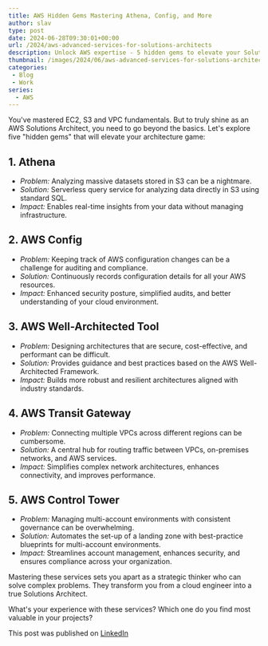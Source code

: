 ```yaml
---
title: AWS Hidden Gems Mastering Athena, Config, and More
author: slav
type: post
date: 2024-06-28T09:30:01+00:00
url: /2024/aws-advanced-services-for-solutions-architects
description: Unlock AWS expertise - 5 hidden gems to elevate your Solutions Architect skills. Master data analysis, security, performance & more.
thumbnail: /images/2024/06/aws-advanced-services-for-solutions-architects.jpeg
categories:
 - Blog
 - Work
series:
  - AWS
---
```

You've mastered EC2, S3 and VPC fundamentals. But to truly shine as an AWS Solutions Architect, you need to go beyond the basics. Let's explore five "hidden gems" that will elevate your architecture game:

## 1. Athena
*   *Problem:* Analyzing massive datasets stored in S3 can be a nightmare.
*   *Solution:* Serverless query service for analyzing data directly in S3 using standard SQL.
*   *Impact:* Enables real-time insights from your data without managing infrastructure.

## 2. AWS Config
*   *Problem:* Keeping track of AWS configuration changes can be a challenge for auditing and compliance.
*   *Solution:* Continuously records configuration details for all your AWS resources.
*   *Impact:* Enhanced security posture, simplified audits, and better understanding of your cloud environment.

## 3. AWS Well-Architected Tool
*   *Problem:* Designing architectures that are secure, cost-effective, and performant can be difficult.
*   *Solution:* Provides guidance and best practices based on the AWS Well-Architected Framework.
*   *Impact:* Builds more robust and resilient architectures aligned with industry standards.

## 4. AWS Transit Gateway
*   *Problem:* Connecting multiple VPCs across different regions can be cumbersome.
*   *Solution:* A central hub for routing traffic between VPCs, on-premises networks, and AWS services.
*   *Impact:* Simplifies complex network architectures, enhances connectivity, and improves performance.

## 5. AWS Control Tower
*   *Problem:* Managing multi-account environments with consistent governance can be overwhelming.
*   *Solution:* Automates the set-up of a landing zone with best-practice blueprints for multi-account environments.
*   *Impact:* Streamlines account management, enhances security, and ensures compliance across your organization.

Mastering these services sets you apart as a strategic thinker who can solve complex problems. They transform you from a cloud engineer into a true Solutions Architect.

What's your experience with these services? Which one do you find most valuable in your projects?

This post was published on [LinkedIn](https://www.linkedin.com/posts/slawomirjasinski_aws-cloudarchitecture-solutionsarchitect-activity-7212364124972855297-MQYW)

